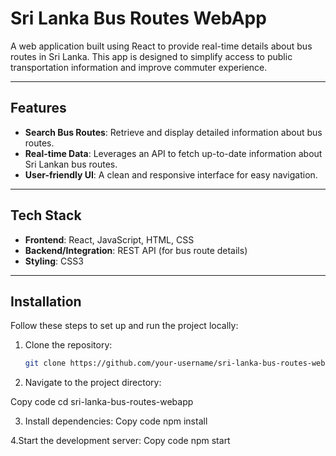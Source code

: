 # Sri Lanka Bus Routes WebApp

A web application built using React to provide real-time details about bus routes in Sri Lanka. This app is designed to simplify access to public transportation information and improve commuter experience.

---

## Features
- **Search Bus Routes**: Retrieve and display detailed information about bus routes.
- **Real-time Data**: Leverages an API to fetch up-to-date information about Sri Lankan bus routes.
- **User-friendly UI**: A clean and responsive interface for easy navigation.

---

## Tech Stack
- **Frontend**: React, JavaScript, HTML, CSS
- **Backend/Integration**: REST API (for bus route details)
- **Styling**: CSS3

---

## Installation

Follow these steps to set up and run the project locally:

1. Clone the repository:
   ```bash
   git clone https://github.com/your-username/sri-lanka-bus-routes-webapp.git
2. Navigate to the project directory:

Copy code
cd sri-lanka-bus-routes-webapp

3. Install dependencies:
Copy code
npm install

4.Start the development server:
Copy code
npm start
